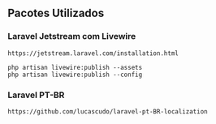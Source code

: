 ##

## Pacotes Utilizados
### Laravel Jetstream com Livewire
```
https://jetstream.laravel.com/installation.html
```
```
php artisan livewire:publish --assets
php artisan livewire:publish --config
```

### Laravel PT-BR
```
https://github.com/lucascudo/laravel-pt-BR-localization
```